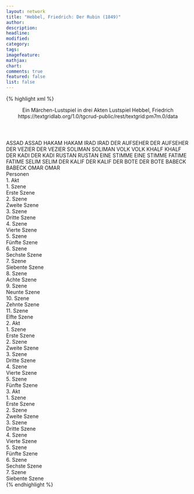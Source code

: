 ```yaml
---
layout: network
title: "Hebbel, Friedrich: Der Rubin (1849)"
author:
description:
headline:
modified:
category:
tags:
imagefeature: 
mathjax: 
chart: 
comments: true
featured: false
list: false
---
```

{% highlight xml %}
<?xml-model href="https://raw.githubusercontent.com/DLiNa/project/master/rules/lina.rnc"?><?xml-model href="https://raw.githubusercontent.com/DLiNa/project/master/rules/lina.sch"?>
<play xmlns="http://lina.digital">
  <header>
    <title>Der Rubin</title>
  	<subtitle>Ein Märchen-Lustspiel in drei Akten</subtitle>
  	<genretitle>Lustspiel</genretitle>
    <author>Hebbel, Friedrich</author>
    <date when="1849" type="written"/>
  	<date when="1849" type="premiere"/>
  	<date when="1851" type="print"/>
  	<source>https://textgridlab.org/1.0/tgcrud-public/rest/textgrid:pm7m.0/data</source>
  </header>
  <personae>
    <character>
      <name>ASSAD</name>
      <alias xml:id="assad">
        <name>ASSAD</name>
      </alias>
    </character>
    <character>
      <name>HAKAM</name>
      <alias xml:id="hakam">
        <name>HAKAM</name>
      </alias>
    </character>
    <character>
      <name>IRAD</name>
      <alias xml:id="irad">
        <name>IRAD</name>
      </alias>
    </character>
    <character>
      <name>DER AUFSEHER</name>
      <alias xml:id="der_aufseher">
        <name>DER AUFSEHER</name>
      </alias>
    </character>
    <character>
      <name>DER VEZIER</name>
      <alias xml:id="der_vezier">
        <name>DER VEZIER</name>
      </alias>
    </character>
    <character>
      <name>SOLIMAN</name>
      <alias xml:id="soliman">
        <name>SOLIMAN</name>
      </alias>
    </character>
    <character>
      <name>VOLK</name>
      <alias xml:id="volk">
        <name>VOLK</name>
      </alias>
    </character>
    <character>
      <name>KHALF</name>
      <alias xml:id="khalf">
        <name>KHALF</name>
      </alias>
    </character>
    <character>
      <name>DER KADI</name>
      <alias xml:id="der_kadi">
        <name>DER KADI</name>
      </alias>
    </character>
    <character>
      <name>RUSTAN</name>
      <alias xml:id="rustan">
        <name>RUSTAN</name>
      </alias>
    </character>
    <character>
      <name>EINE STIMME</name>
      <alias xml:id="eine_stimme">
        <name>EINE STIMME</name>
      </alias>
    </character>
    <character>
      <name>FATIME</name>
      <alias xml:id="fatime">
        <name>FATIME</name>
      </alias>
    </character>
    <character>
      <name>SELIM</name>
      <alias xml:id="selim">
        <name>SELIM</name>
      </alias>
    </character>
    <character>
      <name>DER KALIF</name>
      <alias xml:id="der_kalif">
        <name>DER KALIF</name>
      </alias>
    </character>
    <character>
      <name>DER BOTE</name>
      <alias xml:id="der_bote">
        <name>DER BOTE</name>
      </alias>
    </character>
    <character>
      <name>BABECK</name>
      <alias xml:id="babeck">
        <name>BABECK</name>
      </alias>
    </character>
    <character>
      <name>OMAR</name>
      <alias xml:id="omar">
        <name>OMAR</name>
      </alias>
    </character>
  </personae>
  <text>
    <div>
      <head>Personen</head>
    </div>
    <div>
      <head>1. Akt</head>
      <div>
        <head>1. Szene</head>
        <div>
          <head>Erste Szene</head>
          <sp who="#assad">
            <amount n="25" unit="speech_acts"/>
            <amount n="418" unit="words"/>
            <amount n="64" unit="lines"/>
            <amount n="2124" unit="chars"/>
          </sp>
          <sp who="#hakam">
            <amount n="24" unit="speech_acts"/>
            <amount n="577" unit="words"/>
            <amount n="86" unit="lines"/>
            <amount n="2978" unit="chars"/>
          </sp>
        </div>
      </div>
      <div>
        <head>2. Szene</head>
        <div>
          <head>Zweite Szene</head>
          <sp who="#hakam">
            <amount n="3" unit="speech_acts"/>
            <amount n="11" unit="words"/>
            <amount n="3" unit="lines"/>
            <amount n="56" unit="chars"/>
          </sp>
          <sp who="#irad">
            <amount n="3" unit="speech_acts"/>
            <amount n="49" unit="words"/>
            <amount n="9" unit="lines"/>
            <amount n="263" unit="chars"/>
          </sp>
          <sp who="#assad">
            <amount n="1" unit="speech_acts"/>
            <amount n="17" unit="words"/>
            <amount n="3" unit="lines"/>
            <amount n="80" unit="chars"/>
          </sp>
        </div>
      </div>
      <div>
        <head>3. Szene</head>
        <div>
          <head>Dritte Szene</head>
          <sp who="#hakam">
            <amount n="3" unit="speech_acts"/>
            <amount n="32" unit="words"/>
            <amount n="4" unit="lines"/>
            <amount n="161" unit="chars"/>
          </sp>
          <sp who="#assad">
            <amount n="2" unit="speech_acts"/>
            <amount n="91" unit="words"/>
            <amount n="12" unit="lines"/>
            <amount n="500" unit="chars"/>
          </sp>
        </div>
      </div>
      <div>
        <head>4. Szene</head>
        <div>
          <head>Vierte Szene</head>
          <sp who="#der_aufseher">
            <amount n="6" unit="speech_acts"/>
            <amount n="52" unit="words"/>
            <amount n="12" unit="lines"/>
            <amount n="262" unit="chars"/>
          </sp>
          <sp who="#hakam">
            <amount n="5" unit="speech_acts"/>
            <amount n="43" unit="words"/>
            <amount n="9" unit="lines"/>
            <amount n="203" unit="chars"/>
          </sp>
        </div>
      </div>
      <div>
        <head>5. Szene</head>
        <div>
          <head>Fünfte Szene</head>
          <sp who="#hakam">
            <amount n="1" unit="speech_acts"/>
            <amount n="26" unit="words"/>
            <amount n="4" unit="lines"/>
            <amount n="119" unit="chars"/>
          </sp>
          <sp who="#assad">
            <amount n="1" unit="speech_acts"/>
          </sp>
        </div>
      </div>
      <div>
        <head>6. Szene</head>
        <div>
          <head>Sechste Szene</head>
          <sp who="#irad">
            <amount n="4" unit="speech_acts"/>
            <amount n="15" unit="words"/>
            <amount n="5" unit="lines"/>
            <amount n="77" unit="chars"/>
          </sp>
          <sp who="#assad">
            <amount n="1" unit="speech_acts"/>
            <amount n="6" unit="words"/>
            <amount n="1" unit="lines"/>
            <amount n="29" unit="chars"/>
          </sp>
          <sp who="#hakam">
            <amount n="3" unit="speech_acts"/>
            <amount n="26" unit="words"/>
            <amount n="5" unit="lines"/>
            <amount n="161" unit="chars"/>
          </sp>
        </div>
      </div>
      <div>
        <head>7. Szene</head>
        <div>
          <head>Siebente Szene</head>
          <sp who="#der_vezier">
            <amount n="4" unit="speech_acts"/>
            <amount n="340" unit="words"/>
            <amount n="48" unit="lines"/>
            <amount n="1812" unit="chars"/>
          </sp>
        </div>
      </div>
      <div>
        <head>8. Szene</head>
        <div>
          <head>Achte Szene</head>
          <sp who="#hakam">
            <amount n="2" unit="speech_acts"/>
            <amount n="49" unit="words"/>
            <amount n="7" unit="lines"/>
            <amount n="236" unit="chars"/>
          </sp>
          <sp who="#assad">
            <amount n="1" unit="speech_acts"/>
            <amount n="49" unit="words"/>
            <amount n="6" unit="lines"/>
            <amount n="249" unit="chars"/>
          </sp>
        </div>
      </div>
      <div>
        <head>9. Szene</head>
        <div>
          <head>Neunte Szene</head>
          <sp who="#soliman">
            <amount n="36" unit="speech_acts"/>
            <amount n="530" unit="words"/>
            <amount n="90" unit="lines"/>
            <amount n="2694" unit="chars"/>
          </sp>
          <sp who="#assad">
            <amount n="34" unit="speech_acts"/>
            <amount n="319" unit="words"/>
            <amount n="60" unit="lines"/>
            <amount n="1589" unit="chars"/>
          </sp>
          <sp who="#volk">
            <amount n="3" unit="speech_acts"/>
            <amount n="6" unit="words"/>
            <amount n="2" unit="lines"/>
            <amount n="31" unit="chars"/>
          </sp>
          <sp who="#hakam">
            <amount n="4" unit="speech_acts"/>
            <amount n="29" unit="words"/>
            <amount n="6" unit="lines"/>
            <amount n="137" unit="chars"/>
          </sp>
          <sp who="#khalf">
            <amount n="2" unit="speech_acts"/>
            <amount n="5" unit="words"/>
            <amount n="2" unit="lines"/>
            <amount n="21" unit="chars"/>
          </sp>
        </div>
      </div>
      <div>
        <head>10. Szene</head>
        <div>
          <head>Zehnte Szene</head>
          <sp who="#der_kadi">
            <amount n="16" unit="speech_acts"/>
            <amount n="215" unit="words"/>
            <amount n="33" unit="lines"/>
            <amount n="1082" unit="chars"/>
          </sp>
          <sp who="#soliman">
            <amount n="11" unit="speech_acts"/>
            <amount n="299" unit="words"/>
            <amount n="42" unit="lines"/>
            <amount n="1473" unit="chars"/>
          </sp>
          <sp who="#hakam">
            <amount n="2" unit="speech_acts"/>
            <amount n="31" unit="words"/>
            <amount n="4" unit="lines"/>
            <amount n="150" unit="chars"/>
          </sp>
          <sp who="#rustan">
            <amount n="3" unit="speech_acts"/>
            <amount n="1" unit="words"/>
            <amount n="1" unit="lines"/>
            <amount n="7" unit="chars"/>
          </sp>
          <sp who="#assad">
            <amount n="1" unit="speech_acts"/>
            <amount n="1" unit="words"/>
            <amount n="1" unit="lines"/>
            <amount n="5" unit="chars"/>
          </sp>
        </div>
      </div>
      <div>
        <head>11. Szene</head>
        <div>
          <head>Elfte Szene</head>
          <sp who="#khalf">
            <amount n="2" unit="speech_acts"/>
            <amount n="18" unit="words"/>
            <amount n="4" unit="lines"/>
            <amount n="94" unit="chars"/>
          </sp>
          <sp who="#soliman">
            <amount n="7" unit="speech_acts"/>
            <amount n="135" unit="words"/>
            <amount n="22" unit="lines"/>
            <amount n="642" unit="chars"/>
          </sp>
          <sp who="#hakam">
            <amount n="2" unit="speech_acts"/>
            <amount n="36" unit="words"/>
            <amount n="6" unit="lines"/>
            <amount n="184" unit="chars"/>
          </sp>
          <sp who="#assad">
            <amount n="8" unit="speech_acts"/>
            <amount n="183" unit="words"/>
            <amount n="27" unit="lines"/>
            <amount n="845" unit="chars"/>
          </sp>
          <sp who="#irad">
            <amount n="5" unit="speech_acts"/>
            <amount n="22" unit="words"/>
            <amount n="6" unit="lines"/>
            <amount n="103" unit="chars"/>
          </sp>
          <sp who="#rustan">
            <amount n="3" unit="speech_acts"/>
            <amount n="39" unit="words"/>
            <amount n="6" unit="lines"/>
            <amount n="200" unit="chars"/>
          </sp>
        </div>
      </div>
    </div>
    <div>
      <head>2. Akt</head>
      <div>
        <head>1. Szene</head>
        <div>
          <head>Erste Szene</head>
          <sp who="#irad">
            <amount n="26" unit="speech_acts"/>
            <amount n="701" unit="words"/>
            <amount n="102" unit="lines"/>
            <amount n="3668" unit="chars"/>
          </sp>
          <sp who="#assad">
            <amount n="25" unit="speech_acts"/>
            <amount n="628" unit="words"/>
            <amount n="89" unit="lines"/>
            <amount n="3147" unit="chars"/>
          </sp>
        </div>
      </div>
      <div>
        <head>2. Szene</head>
        <div>
          <head>Zweite Szene</head>
          <sp who="#assad">
            <amount n="2" unit="speech_acts"/>
            <amount n="161" unit="words"/>
            <amount n="24" unit="lines"/>
            <amount n="779" unit="chars"/>
          </sp>
          <sp who="#eine_stimme">
            <amount n="1" unit="speech_acts"/>
            <amount n="6" unit="words"/>
            <amount n="1" unit="lines"/>
            <amount n="29" unit="chars"/>
          </sp>
        </div>
      </div>
      <div>
        <head>3. Szene</head>
        <div>
          <head>Dritte Szene</head>
          <sp who="#fatime">
            <amount n="28" unit="speech_acts"/>
            <amount n="676" unit="words"/>
            <amount n="103" unit="lines"/>
            <amount n="3390" unit="chars"/>
          </sp>
          <sp who="#assad">
            <amount n="28" unit="speech_acts"/>
            <amount n="394" unit="words"/>
            <amount n="64" unit="lines"/>
            <amount n="1923" unit="chars"/>
          </sp>
        </div>
      </div>
      <div>
        <head>4. Szene</head>
        <div>
          <head>Vierte Szene</head>
          <sp who="#hakam">
            <amount n="13" unit="speech_acts"/>
            <amount n="439" unit="words"/>
            <amount n="60" unit="lines"/>
            <amount n="2175" unit="chars"/>
          </sp>
          <sp who="#assad">
            <amount n="12" unit="speech_acts"/>
            <amount n="271" unit="words"/>
            <amount n="38" unit="lines"/>
            <amount n="1346" unit="chars"/>
          </sp>
        </div>
      </div>
      <div>
        <head>5. Szene</head>
        <div>
          <head>Fünfte Szene</head>
          <sp who="#der_kadi">
            <amount n="13" unit="speech_acts"/>
            <amount n="306" unit="words"/>
            <amount n="48" unit="lines"/>
            <amount n="1613" unit="chars"/>
          </sp>
          <sp who="#assad">
            <amount n="4" unit="speech_acts"/>
            <amount n="62" unit="words"/>
            <amount n="9" unit="lines"/>
            <amount n="306" unit="chars"/>
          </sp>
          <sp who="#selim">
            <amount n="7" unit="speech_acts"/>
            <amount n="39" unit="words"/>
            <amount n="11" unit="lines"/>
            <amount n="198" unit="chars"/>
          </sp>
          <sp who="#hakam">
            <amount n="7" unit="speech_acts"/>
            <amount n="101" unit="words"/>
            <amount n="17" unit="lines"/>
            <amount n="508" unit="chars"/>
          </sp>
        </div>
      </div>
    </div>
    <div>
      <head>3. Akt</head>
      <div>
        <head>1. Szene</head>
        <div>
          <head>Erste Szene</head>
          <sp who="#khalf">
            <amount n="16" unit="speech_acts"/>
            <amount n="247" unit="words"/>
            <amount n="44" unit="lines"/>
            <amount n="1302" unit="chars"/>
          </sp>
          <sp who="#soliman">
            <amount n="16" unit="speech_acts"/>
            <amount n="314" unit="words"/>
            <amount n="51" unit="lines"/>
            <amount n="1658" unit="chars"/>
          </sp>
        </div>
      </div>
      <div>
        <head>2. Szene</head>
        <div>
          <head>Zweite Szene</head>
          <sp who="#der_vezier">
            <amount n="19" unit="speech_acts"/>
            <amount n="310" unit="words"/>
            <amount n="50" unit="lines"/>
            <amount n="1627" unit="chars"/>
          </sp>
          <sp who="#der_kalif">
            <amount n="19" unit="speech_acts"/>
            <amount n="648" unit="words"/>
            <amount n="97" unit="lines"/>
            <amount n="3408" unit="chars"/>
          </sp>
        </div>
      </div>
      <div>
        <head>3. Szene</head>
        <div>
          <head>Dritte Szene</head>
          <sp who="#der_kalif">
            <amount n="3" unit="speech_acts"/>
            <amount n="41" unit="words"/>
            <amount n="9" unit="lines"/>
            <amount n="226" unit="chars"/>
          </sp>
          <sp who="#der_vezier">
            <amount n="1" unit="speech_acts"/>
            <amount n="2" unit="words"/>
            <amount n="1" unit="lines"/>
            <amount n="11" unit="chars"/>
          </sp>
        </div>
      </div>
      <div>
        <head>4. Szene</head>
        <div>
          <head>Vierte Szene</head>
          <sp who="#der_kalif">
            <amount n="7" unit="speech_acts"/>
            <amount n="185" unit="words"/>
            <amount n="30" unit="lines"/>
            <amount n="959" unit="chars"/>
          </sp>
          <sp who="#der_bote">
            <amount n="6" unit="speech_acts"/>
            <amount n="134" unit="words"/>
            <amount n="21" unit="lines"/>
            <amount n="673" unit="chars"/>
          </sp>
          <sp who="#der_vezier">
            <amount n="8" unit="speech_acts"/>
            <amount n="137" unit="words"/>
            <amount n="21" unit="lines"/>
            <amount n="713" unit="chars"/>
          </sp>
        </div>
      </div>
      <div>
        <head>5. Szene</head>
        <div>
          <head>Fünfte Szene</head>
          <sp who="#der_vezier">
            <amount n="1" unit="speech_acts"/>
            <amount n="24" unit="words"/>
            <amount n="4" unit="lines"/>
            <amount n="126" unit="chars"/>
          </sp>
          <sp who="#der_kadi">
            <amount n="12" unit="speech_acts"/>
            <amount n="300" unit="words"/>
            <amount n="48" unit="lines"/>
            <amount n="1617" unit="chars"/>
          </sp>
          <sp who="#der_kalif">
            <amount n="11" unit="speech_acts"/>
            <amount n="174" unit="words"/>
            <amount n="29" unit="lines"/>
            <amount n="867" unit="chars"/>
          </sp>
          <sp who="#babeck">
            <amount n="2" unit="speech_acts"/>
            <amount n="16" unit="words"/>
            <amount n="3" unit="lines"/>
            <amount n="83" unit="chars"/>
          </sp>
          <sp who="#assad">
            <amount n="7" unit="speech_acts"/>
            <amount n="32" unit="words"/>
            <amount n="9" unit="lines"/>
            <amount n="150" unit="chars"/>
          </sp>
          <sp who="#soliman">
            <amount n="1" unit="speech_acts"/>
            <amount n="6" unit="words"/>
            <amount n="2" unit="lines"/>
            <amount n="25" unit="chars"/>
          </sp>
        </div>
      </div>
      <div>
        <head>6. Szene</head>
        <div>
          <head>Sechste Szene</head>
          <sp who="#fatime">
            <amount n="5" unit="speech_acts"/>
            <amount n="89" unit="words"/>
            <amount n="14" unit="lines"/>
            <amount n="490" unit="chars"/>
          </sp>
          <sp who="#assad">
            <amount n="4" unit="speech_acts"/>
            <amount n="109" unit="words"/>
            <amount n="15" unit="lines"/>
            <amount n="545" unit="chars"/>
          </sp>
          <sp who="#der_kalif">
            <amount n="6" unit="speech_acts"/>
            <amount n="96" unit="words"/>
            <amount n="16" unit="lines"/>
            <amount n="485" unit="chars"/>
          </sp>
          <sp who="#der_vezier">
            <amount n="3" unit="speech_acts"/>
            <amount n="5" unit="words"/>
            <amount n="2" unit="lines"/>
            <amount n="23" unit="chars"/>
          </sp>
        </div>
      </div>
      <div>
        <head>7. Szene</head>
        <div>
          <head>Siebente Szene</head>
          <sp who="#omar">
            <amount n="5" unit="speech_acts"/>
            <amount n="85" unit="words"/>
            <amount n="13" unit="lines"/>
            <amount n="424" unit="chars"/>
          </sp>
          <sp who="#der_kalif">
            <amount n="5" unit="speech_acts"/>
            <amount n="74" unit="words"/>
            <amount n="14" unit="lines"/>
            <amount n="383" unit="chars"/>
          </sp>
          <sp who="#assad">
            <amount n="12" unit="speech_acts"/>
            <amount n="141" unit="words"/>
            <amount n="27" unit="lines"/>
            <amount n="697" unit="chars"/>
          </sp>
          <sp who="#hakam">
            <amount n="3" unit="speech_acts"/>
            <amount n="40" unit="words"/>
            <amount n="6" unit="lines"/>
            <amount n="187" unit="chars"/>
          </sp>
          <sp who="#soliman">
            <amount n="1" unit="speech_acts"/>
            <amount n="1" unit="words"/>
            <amount n="1" unit="lines"/>
            <amount n="4" unit="chars"/>
          </sp>
          <sp who="#der_kadi">
            <amount n="2" unit="speech_acts"/>
            <amount n="37" unit="words"/>
            <amount n="6" unit="lines"/>
            <amount n="165" unit="chars"/>
          </sp>
          <sp who="#selim">
            <amount n="1" unit="speech_acts"/>
            <amount n="2" unit="words"/>
            <amount n="1" unit="lines"/>
            <amount n="11" unit="chars"/>
          </sp>
          <sp who="#der_vezier">
            <amount n="5" unit="speech_acts"/>
            <amount n="83" unit="words"/>
            <amount n="14" unit="lines"/>
            <amount n="435" unit="chars"/>
          </sp>
          <sp who="#irad">
            <amount n="5" unit="speech_acts"/>
            <amount n="183" unit="words"/>
            <amount n="26" unit="lines"/>
            <amount n="935" unit="chars"/>
          </sp>
          <sp who="#fatime">
            <amount n="1" unit="speech_acts"/>
            <amount n="7" unit="words"/>
            <amount n="2" unit="lines"/>
            <amount n="35" unit="chars"/>
          </sp>
        </div>
      </div>
    </div>
  </text>
</play>
{% endhighlight %}